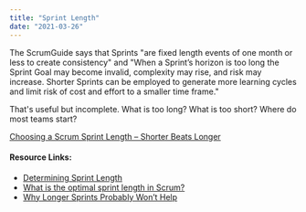 ```yaml
---
title: "Sprint Length"
date: "2021-03-26"
---
```


The ScrumGuide says that Sprints "are fixed length events of one month or less to create consistency" and "When a Sprint’s horizon is too long the Sprint Goal may become invalid, complexity may rise, and risk may increase. Shorter Sprints can be employed to generate more learning cycles and limit risk of cost and effort to a smaller time frame."

That's useful but incomplete. What is too long? What is too short? Where do most teams start?

[Choosing a Scrum Sprint Length – Shorter Beats Longer](/blog/choosing-scrum-sprint-length.html)

#### Resource Links:

- [Determining Sprint Length](https://www.mitchlacey.com/blog/determining-sprint-length/)
- [What is the optimal sprint length in Scrum?](https://hackernoon.com/what-is-the-optimal-sprint-length-in-scrum-368e966f3243)
- [Why Longer Sprints Probably Won’t Help](https://agileforall.com/why-longer-sprints-probably-wont-help/)
